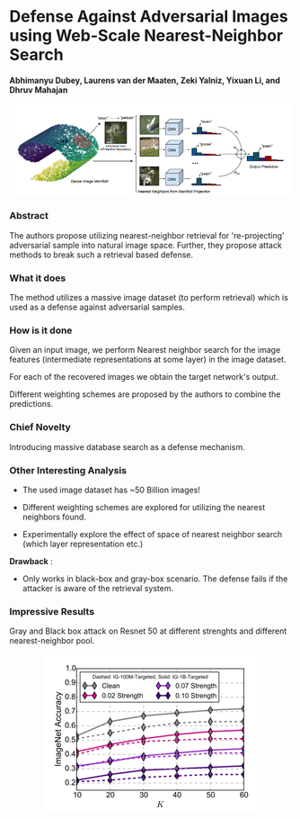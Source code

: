 # Defense Against Adversarial Images using Web-Scale Nearest-Neighbor Search

#### Abhimanyu Dubey, Laurens van der Maaten, Zeki Yalniz, Yixuan Li, and Dhruv Mahajan

<p align="center">
  <img src="img/web_search.png" style= "max-height:400; width: auto;" title="Web Search Based Defense">
</p>

### Abstract
The authors propose utilizing nearest-neighbor retrieval for 're-projecting' adversarial sample into natural image space. Further, they propose attack methods to break such a retrieval based defense.

### What it does

The method utilizes a massive image dataset (to perform retrieval) which is used as a defense against adversarial samples.

### How is it done

Given an input image, we perform Nearest neighbor search for the image features (intermediate representations at some layer) in the image dataset. 

For each of the recovered images we obtain the target network's output. 

Different weighting schemes are proposed by the authors to combine the predictions.

### Chief Novelty

Introducing massive database search as a defense mechanism.

### Other Interesting Analysis

* The used image dataset has ~50 Billion images!

* Different weighting schemes are explored for utilizing the nearest neighbors found.

* Experimentally explore the effect of space of nearest neighbor search (which layer representation etc.)

**Drawback** :  

* Only works in black-box and gray-box scenario. The defense fails if the attacker is aware of the retrieval system.

### Impressive Results

Gray and Black box attack on Resnet 50 at different strenghts and different nearest-neighbor pool.

<p align="center">
  <img src="img/web_search_table.png" style= "max-height:400; width: auto;" title="Web Search Based Defense">
</p>
